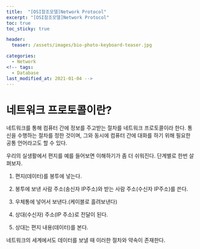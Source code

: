 ```yaml
---
title:  "[OSI참조모델]Network Protocol"
excerpt: "[OSI참조모델]Network Protocol"
toc: true
toc_sticky: true

header:
  teaser: /assets/images/bio-photo-keyboard-teaser.jpg

categories:
  - Network
<!-- tags:
  - Database 
last_modified_at: 2021-01-04 -->
---
```

# 네트워크 프로토콜이란?

네트워크를 통해 컴퓨터 간에 정보를 주고받는 절차를 네트워크 프로토콜이라 한다. 통신을 수행하는 절차를 정한 것이며,
그와 동시에 컴퓨터 간에 대화를 하기 위해 필요한 공통 언어라고도 할 수 있다. 

우리의 실생활에서 편지를 예를 들어보면 이해하기가 좀 더 쉬워진다. 단계별로 한번 살펴보자.

1. 편지(데이터)를 봉투에 넣는다.

2. 봉투에 보낸 사람 주소(송신자 IP주소)와 받는 사람 주소(수신자 IP주소)를 쓴다.

3. 우체통에 넣어서 보낸다.(케이블로 흘려보낸다)

4. 상대(수신자) 주소(IP 주소)로 전달이 된다. 

5. 상대는 편지 내용(데이터)를 본다.

네트워크의 세계에서도 데이터를 보낼 때 이러한 절차와 약속이 존재한다.
